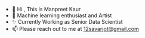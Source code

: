 - 👋 Hi , This is Manpreet Kaur
- 👀 Machine learning enthusiast and Artist 
- ✨ Currently Working as Senior Data Scientist
- 📫 Please reach out to me at 12savarjot@gmail.com

<!---
MkaurSam/MkaurSam is a ✨ special ✨ repository because its `README.md` (this file) appears on your GitHub profile.
You can click the Preview link to take a look at your changes.
--->
